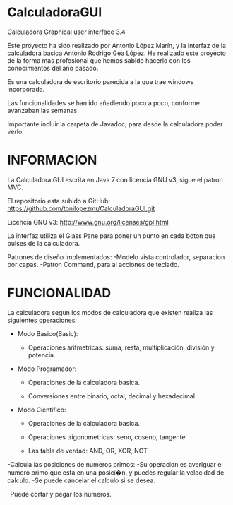 CalculadoraGUI
==============

Calculadora Graphical user interface 3.4 


Este proyecto ha sido realizado por Antonio López Marín, y la interfaz de la calculadora basica Antonio Rodrigo Gea López.
He realizado este proyecto de la forma mas profesional que hemos sabido hacerlo con los conocimientos del año pasado.


Es una calculadora de escritorio parecida a la que trae windows incorporada.

Las funcionalidades se han ido añadiendo poco a poco, conforme avanzaban las semanas.

Importante incluir la carpeta de Javadoc, para desde la calculadora poder verlo.

INFORMACION
==============

La Calculadora GUI escrita en Java 7 con licencia GNU v3, sigue el patron MVC.

El repositorio esta subido a GitHub: https://github.com/tonilopezmr/CalculadoraGUI.git

Licencia GNU v3: http://www.gnu.org/licenses/gpl.html

La interfaz utiliza el Glass Pane para poner un punto en cada boton que pulses de la calculadora.

Patrones de diseño implementados:
	-Modelo vista controlador, separacion por capas.
	-Patron Command, para al acciones de teclado.

FUNCIONALIDAD
==============

La calculadora segun los modos de calculadora que existen realiza las siguientes operaciones:

- Modo Basico(Basic):
    
	- Operaciones aritmetricas: suma, resta, multiplicación, división y potencia. 

- Modo Programador:
   
	- Operaciones de la calculadora basica.
    
	- Conversiones entre binario, octal, decimal y hexadecimal

- Modo Cientifico:
    
	- Operaciones de la calculadora basica.
    
	- Operaciones trigonometricas: seno, coseno, tangente 
    
	- Las tabla de verdad: AND, OR, XOR, NOT 

-Calcula las posiciones de numeros primos:
	-Su operacion es averiguar el numero primo que esta en una posici�n, y puedes regular la velocidad de calculo.
	-Se puede cancelar el calculo si se desea.

-Puede cortar y pegar los numeros.
